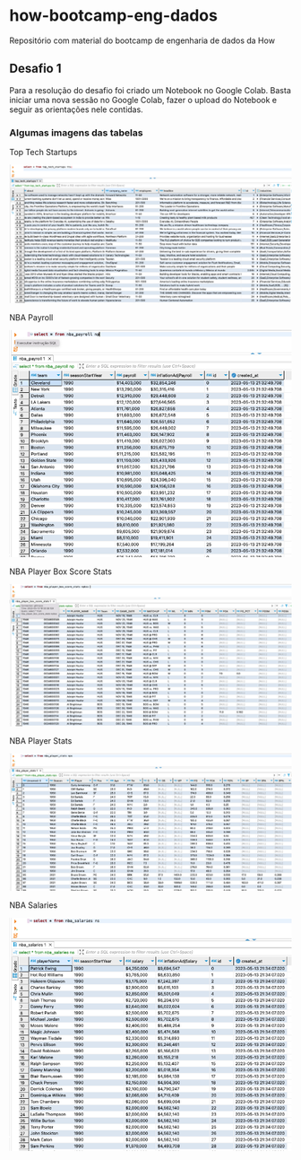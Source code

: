 # how-bootcamp-eng-dados
Repositório com material do bootcamp de engenharia de dados da How

## Desafio 1

Para a resolução do desafio foi criado um Notebook no Google Colab. Basta iniciar uma nova sessão no Google Colab, fazer o upload do Notebook e seguir as orientações nele contidas.

### Algumas imagens das tabelas

Top Tech Startups


<img src="./images/top_tech_startups.png">

NBA Payroll


<img src="./images/nba_payroll.png">

NBA Player Box Score Stats


<img src="./images/nba_player_box_score_stats.png">

NBA Player Stats


<img src="./images/nba_player_stats.png">

NBA Salaries


<img src="./images/nba_salaries.png">
